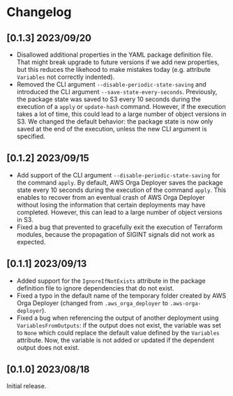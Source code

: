 # Changelog

## [0.1.3] 2023/09/20

* Disallowed additional properties in the YAML package definition file. That might break upgrade to future versions if we add new properties, but this reduces the likehood to make mistakes today (e.g. attribute `Variables` not correctly indented).
* Removed the CLI argument `--disable-periodic-state-saving` and introduced the CLI argument `--save-state-every-seconds`. Previously, the package state was saved to S3 every 10 seconds during the execution of a `apply` or `update-hash` command. However, if the execution takes a lot of time, this could lead to a large number of object versions in S3. We changed the default behavior: the package state is now only saved at the end of the execution, unless the new CLI argument is specified.

## [0.1.2] 2023/09/15

* Add support of the CLI argument `--disable-periodic-state-saving` for the command `apply`. By default, AWS Orga Deployer saves the package state every 10 seconds during the execution of the command `apply`. This enables to recover from an eventual crash of AWS Orga Deployer without losing the information that certain deployments may have completed. However, this can lead to a large number of object versions in S3.
* Fixed a bug that prevented to gracefully exit the execution of Terraform modules, because the propagation of SIGINT signals did not work as expected.

## [0.1.1] 2023/09/13

* Added support for the `IgnoreIfNotExists` attribute in the package definition file to ignore dependencies that do not exist.
* Fixed a typo in the default name of the temporary folder created by AWS Orga Deployer (changed from `.aws_orga_deployer` to `.aws-orga-deployer`).
* Fixed a bug when referencing the output of another deployment using `VariablesFromOutputs`: if the output does not exist, the variable was set to `None` which could replace the default value defined by the `Variables` attribute. Now, the variable is not added or updated if the dependent output does not exist.

## [0.1.0] 2023/08/18

Initial release.
